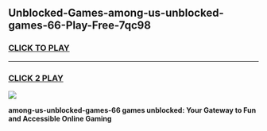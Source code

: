 
## Unblocked-Games-among-us-unblocked-games-66-Play-Free-7qc98
<h3>
<a href="https://premium76.site?title=among-us-unblocked-games-66&ref=24M">CLICK TO PLAY</a></h3>
<hr>

<h3>
<a href="https://premium76.site?title=among-us-unblocked-games-66&ref=24M">CLICK 2 PLAY</a>
  
</h3>

<a href="https://premium76.site?title=among-us-unblocked-games-66&ref=24M"><img src="https://clearcache.store/games.png"></a>


**among-us-unblocked-games-66 games unblocked: Your Gateway to Fun and Accessible Online Gaming**

